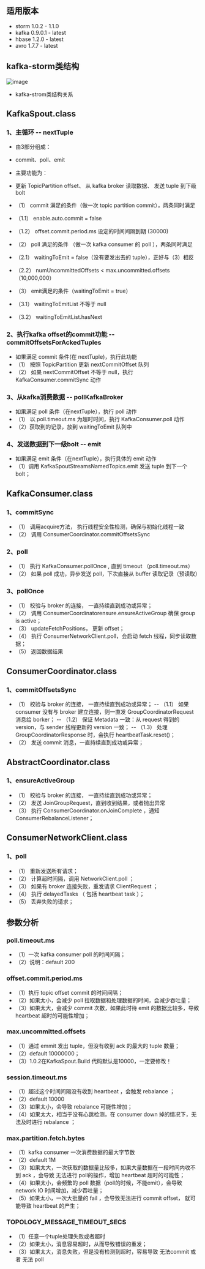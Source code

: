 ## 适用版本
- storm 1.0.2 - 1.1.0
- kafka 0.9.0.1 - latest
- hbase 1.2.0 - latest
- avro 1.7.7 - latest

## kafka-storm类结构

![image](https://github.com/yilong2001/avro-kafka-strom-hbases/blob/master/imgs/storm-kafka.png)

- kafka-strom类结构关系

## KafkaSpout.class
### 1、主循环 -- nextTuple
- 由3部分组成：
- commit、poll、emit
- 主要功能为：
- 更新 TopicPartition offset、 从 kafka broker 读取数据、 发送 tuple 到下级 bolt

- （1） commit 满足的条件（做一次 topic partition commit），两条同时满足
- （1.1） enable.auto.commit = false
- （1.2） offset.commit.period.ms 设定的时间间隔到期 (30000)

- （2） poll 满足的条件 （做一次 kafka consumer 的 poll ），两条同时满足
- （2.1） waitingToEmit = false（没有要发出去的 tuple），正好与（3）相反
- （2.2） numUncommittedOffsets < max.uncommitted.offsets（10,000,000）

- （3） emit满足的条件（waitingToEmit = true）
- （3.1） waitingToEmitList 不等于 null
- （3.2） waitingToEmitList.hasNext

### 2、执行kafka offset的commit功能 -- commitOffsetsForAckedTuples
- 如果满足 commit 条件(在 nextTuple)，执行此功能
- （1） 按照 TopicPartition 更新 nextCommitOffset 队列
- （2） 如果 nextCommitOffset 不等于 null，执行 KafkaConsumer.commitSync 动作

### 3、从kafka消费数据 -- pollKafkaBroker
- 如果满足 poll 条件（在nextTuple），执行 poll 动作
- （1） 以 poll.timeout.ms 为超时时间，执行 KafkaConsumer.poll 动作
- （2）获取到的记录，放到 waitingToEmit 队列中

### 4、发送数据到下一级bolt -- emit
- 如果满足 emit 条件（在nextTuple），执行具体的 emit 动作
- （1）调用 KafkaSpoutStreamsNamedTopics.emit 发送 tuple 到下一个 bolt；

## KafkaConsumer.class
### 1、commitSync
- （1） 调用acquire方法， 执行线程安全性检测，确保与初始化线程一致
- （2） 调用 ConsumerCoordinator.commitOffsetsSync 
### 2、poll
- （1） 执行 KafkaConsumer.pollOnce , 直到 timeout （poll.timeout.ms）
- （2） 如果 poll 成功，异步发送 poll，下次直接从 buffer 读取记录（预读取）
### 3、pollOnce
- （1） 校验与 broker 的连接， 一直持续直到成功或异常；
- （2） 调用 ConsumerCoordinatorensure.ensureActiveGroup 确保 group is active；
- （3） updateFetchPositions， 更新 offset；
- （4） 执行 ConsumerNetworkClient.poll，会启动 fetch 线程，同步读取数据；
- （5） 返回数据结果

## ConsumerCoordinator.class
### 1、commitOffsetsSync
- （1） 校验与 broker 的连接， 一直持续直到成功或异常；
-- （1.1） 如果 consumer 没有与 broker 建立连接，则一直发 GroupCoordinatorRequest 消息给 borker；
-- （1.2） 保证 Metadata 一致：从 request 得到的 version，与 sender 线程更新的 version 一致；
-- （1.3） 处理 GroupCoordinatorResponse 时，会执行 heartbeatTask.reset()；
- （2）  发送 commit 消息，一直持续直到成功或异常；

## AbstractCoordinator.class
### 1、ensureActiveGroup
- （1） 校验与 broker 的连接， 一直持续直到成功或异常；
- （2） 发送 JoinGroupRequest，直到收到结果，或者抛出异常
- （3） 执行 ConsumerCoordinator.onJoinComplete ，通知 ConsumerRebalanceListener；

## ConsumerNetworkClient.class
### 1、poll
- （1） 重新发送所有请求；
- （2） 计算超时间隔，调用 NetworkClient.poll ；
- （3） 如果有 broker 连接失败，重发请求 ClientRequest ；
- （4） 执行 delayedTasks （ 包括 heartbeat task ）；
- （5） 丢弃失败的请求；

## 参数分析
### poll.timeout.ms 
- （1）一次 kafka consumer poll 的时间间隔；
- （2）说明：default 200

### offset.commit.period.ms 
- （1）执行 topic offset commit 的时间间隔；
- （2）如果太小，会减少 poll 拉取数据和处理数据的时间，会减少吞吐量；
- （3）如果太大，会减少 commit 次数，如果此时待 emit 的数据比较多，导致 heartbeat 超时的可能性增加；

### max.uncommitted.offsets
- （1）通过 emmit 发出 tuple，但没有收到 ack 的最大的 tuple 数量；
- （2）default 10000000；
- （3）1.0.2在KafkaSpout.Build 代码默认是10000，一定要修改！

### session.timeout.ms
- （1）超过这个时间间隔没有收到 heartbeat ，会触发 rebalance ；
- （2）default 10000
- （3）如果太小，会导致 rebalance 可能性增加；
- （4）如果太大，相当于没有心跳检测，在 consumer down 掉的情况下，无法及时进行 rebalance ；

### max.partition.fetch.bytes
- （1）kafka consumer 一次消费数据的最大字节数
- （2）default 1M
- （3）如果太大，一次获取的数据量比较多，如果大量数据在一段时间内收不到 ack ，会导致 无法进行 poll的操作，增加 heartbeat 超时的可能性；
- （4）如果太小，会频繁的 poll 数据（poll的时候，不能emit），会导致 network IO 时间增加，减少吞吐量；
- （5）如果太小，一次大批量的 fail ，会导致无法进行 commit offset， 就可能导致 heartbeat 的产生；

### TOPOLOGY_MESSAGE_TIMEOUT_SECS
- （1）任意一个tuple处理失败或者超时
- （2）如果太小，消息容易超时，从而导致错误的重发；
- （3）如果太大，消息失败，但是没有检测到超时，容易导致 无法commit 或者 无法 poll



